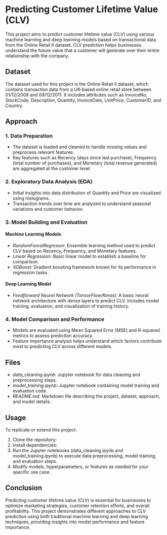 # Predicting Customer Lifetime Value (CLV)

This project aims to predict customer lifetime value (CLV) using various machine learning and deep learning models based on transactional data from the Online Retail II dataset. CLV prediction helps businesses understand the future value that a customer will generate over their entire relationship with the company.

## Dataset

The dataset used for this project is the Online Retail II dataset, which contains transaction data from a UK-based online retail store between 01/12/2009 and 09/12/2011. It includes attributes such as InvoiceNo, StockCode, Description, Quantity, InvoiceDate, UnitPrice, CustomerID, and Country.

## Approach

### 1. Data Preparation

- The dataset is loaded and cleaned to handle missing values and preprocess relevant features.
- Key features such as Recency (days since last purchase), Frequency (total number of purchases), and Monetary (total revenue generated) are aggregated at the customer level.

### 2. Exploratory Data Analysis (EDA)

- Initial insights into data distribution of Quantity and Price are visualized using histograms.
- Transaction trends over time are analyzed to understand seasonal variations and customer behavior.

### 3. Model Building and Evaluation

#### Machine Learning Models

- *RandomForestRegressor*: Ensemble learning method used to predict CLV based on Recency, Frequency, and Monetary features.
- *Linear Regression*: Basic linear model to establish a baseline for comparison.
- *XGBoost*: Gradient boosting framework known for its performance in regression tasks.

#### Deep Learning Model

- *Feedforward Neural Network (TensorFlow/Keras)*: A basic neural network architecture with dense layers to predict CLV. Includes model training, evaluation, and visualization of training history.

### 4. Model Comparison and Performance

- Models are evaluated using Mean Squared Error (MSE) and R-squared metrics to assess prediction accuracy.
- Feature importance analysis helps understand which factors contribute most to predicting CLV across different models.

## Files

- *data_cleaning.ipynb*: Jupyter notebook for data cleaning and preprocessing steps.
- *model_training.ipynb*: Jupyter notebook containing model training and evaluation code.
- *README.md*: Markdown file describing the project, dataset, approach, and model details.

## Usage

To replicate or extend this project:

1. Clone the repository:
2. Install dependencies:
3. Run the Jupyter notebooks (data_cleaning.ipynb and model_training.ipynb) to execute data preprocessing, model training, and evaluation steps.
4. Modify models, hyperparameters, or features as needed for your specific use case.

## Conclusion

Predicting customer lifetime value (CLV) is essential for businesses to optimize marketing strategies, customer retention efforts, and overall profitability. This project demonstrates different approaches to CLV prediction using both traditional machine learning and deep learning techniques, providing insights into model performance and feature importance.
